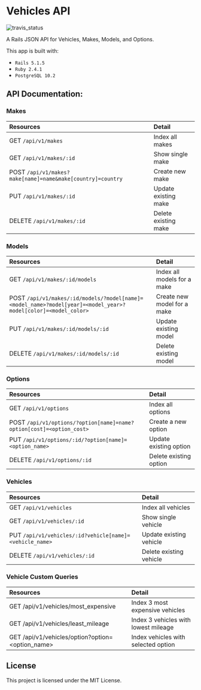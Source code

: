 # Vehicles API

![travis_status](https://travis-ci.org/podoglyph/vehicles_api.svg?branch=master)

A Rails JSON API for Vehicles, Makes, Models, and Options.

This app is built with:

* `Rails 5.1.5`
* `Ruby 2.4.1`
* `PostgreSQL 10.2`

## API Documentation:

### Makes

| Resources | Detail |
| :-------- |:-------|
| GET `/api/v1/makes` | Index all makes |
| GET `/api/v1/makes/:id` | Show single make |
| POST `/api/v1/makes?make[name]=name&make[country]=country` | Create new make |
| PUT `/api/v1/makes/:id` | Update existing make |
| DELETE `/api/v1/makes/:id` | Delete existing make |


### Models

| Resources | Detail |
| :-------- |:-------|
| GET `/api/v1/makes/:id/models` | Index all models for a make |
| POST `/api/v1/makes/:id/models/?model[name]=<model_name>?model[year]=<model_year>?model[color]=<model_color>` | Create new model for a make |
| PUT `/api/v1/makes/:id/models/:id` | Update existing model |
| DELETE `/api/v1/makes/:id/models/:id` | Delete existing model |

### Options

| Resources | Detail |
| :-------- |:-------|
| GET `/api/v1/options` | Index all options |
| POST `/api/v1/options/?option[name]=name?option[cost]=<option_cost>` | Create a new option |
| PUT `/api/v1/options/:id/?option[name]=<option_name>` | Update existing option |
| DELETE `/api/v1/options/:id` | Delete existing option |

### Vehicles

| Resources | Detail |
| :-------- |:-------|
| GET `/api/v1/vehicles` | Index all vehicles |
| GET `/api/v1/vehicles/:id` | Show single vehicle |
| PUT `/api/v1/vehicles/:id?vehicle[name]=<vehicle_name>` | Update existing vehicle |
| DELETE `/api/v1/vehicles/:id` | Delete existing vehicle |

### Vehicle Custom Queries

| Resources | Detail |
| :-------- |:-------|
| GET /api/v1/vehicles/most_expensive | Index 3 most expensive vehicles |
| GET /api/v1/vehicles/least_mileage | Index 3 vehicles with lowest mileage |
| GET /api/v1/vehicles/option?option=<option_name> | Index vehicles with selected option |



## License

This project is licensed under the MIT License.
